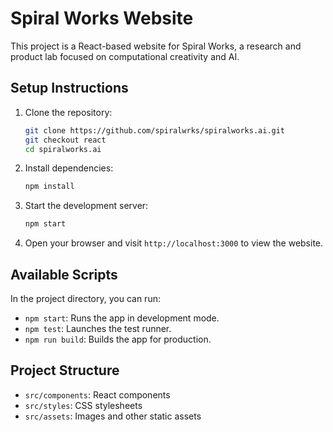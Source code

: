 # Spiral Works Website

This project is a React-based website for Spiral Works, a research and product lab focused on computational creativity and AI.

## Setup Instructions

1. Clone the repository:
   ```bash
   git clone https://github.com/spiralwrks/spiralworks.ai.git
   git checkout react
   cd spiralworks.ai
   ```

2. Install dependencies:
   ```bash
   npm install
   ```

3. Start the development server:
   ```bash
   npm start
   ```

4. Open your browser and visit `http://localhost:3000` to view the website.

## Available Scripts

In the project directory, you can run:

- `npm start`: Runs the app in development mode.
- `npm test`: Launches the test runner.
- `npm run build`: Builds the app for production.

## Project Structure

- `src/components`: React components
- `src/styles`: CSS stylesheets
- `src/assets`: Images and other static assets

